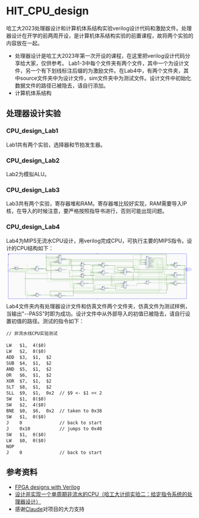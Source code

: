 # HIT_CPU_design
哈工大2023处理器设计和计算机体系结构实验verilog设计代码和激励文件。处理器设计在开学的前两周开设，是计算机体系结构实验的前置课程，故将两个实验的内容放在一起。
- 处理器设计是哈工大2023年第一次开设的课程，在这里把verilog设计代码分享给大家，仅供参考。
Lab1-3中每个文件夹有两个文件，其中一个为设计文件，另一个有下划线标注后缀的为激励文件。在Lab4中，有两个文件夹，其中source文件夹中为设计文件，sim文件夹中为测试文件。设计文件中初始化数据文件的路径已被隐去，请自行添加。
- 计算机体系结构

## 处理器设计实验

### CPU_design_Lab1 ###
Lab1共有两个实验，选择器和节拍发生器。

### CPU_design_Lab2 ###
Lab2为模拟ALU。


### CPU_design_Lab3 ###
Lab3共有两个实验，寄存器堆和RAM。寄存器堆比较好实现，RAM需要导入IP核，在导入的时候注意，要严格按照指导书进行，否则可能出现问题。

### CPU_design_Lab4 ###
Lab4为MIPS无流水CPU设计，用verilog完成CPU，可执行主要的MIPS指令。设计的CPU结构如下：
![图片](./CPU_design_lab4/lab4_arc.png)
Lab4文件夹内有处理器设计文件和仿真文件两个文件夹，仿真文件为测试样例，当输出"--PASS"时即为成功。设计文件中从外部导入的初值已被隐去，请自行设置初值的路径。测试的指令如下：
``` 
// 非流水线CPU实验测试

LW   $1,  4($0)
LW   $2,  8($0)
ADD  $3,  $1,  $2
SUB  $4,  $1,  $2
AND  $5,  $1,  $2
OR   $6,  $1,  $2
XOR  $7,  $1,  $2
SLT  $8,  $1,  $2
SLL  $9,  $1,  0x2  // $9 <- $1 << 2
SW   $1,  8($0)
SW   $2,  4($0)
BNE  $0,  $6,  0x2  // taken to 0x38
SW   $1,  0($0)
J    0              // back to start
J    0x10           // jumps to 0x40
SW   $1,  0($0)
LW   $0,  0($0)
NOP
J    0              // back to start
``` 
## 参考资料
- <a href="https://verilogguide.readthedocs.io/en/latest/">FPGA designs with Verilog</a>
- <a href="https://blog.csdn.net/zhang_qing_yun/article/details/121049946">设计并实现一个单周期非流水的CPU（哈工大计组实验二：给定指令系统的处理器设计）</a>
- 感谢<a href="https://claude.ai/chats">Claude</a>对项目的大力支持